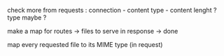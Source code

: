 check more from requests : connection - content type - content lenght ? type maybe ?

make a map for routes -> files to serve in response -> done

map every requested file to its MIME type (in request)